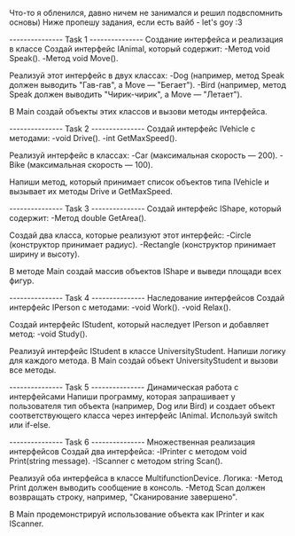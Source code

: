 Что-то я обленился, давно ничем не занимался и решил подвспомнить основы) Ниже пропешу задания, если есть вайб - let's goy :3


  --------------- Task 1 ---------------
Создание интерфейса и реализация в классе
Создай интерфейс IAnimal, который содержит:
  -Метод void Speak().
  -Метод void Move().
  
Реализуй этот интерфейс в двух классах:
 -Dog (например, метод Speak должен выводить "Гав-гав", а Move — "Бегает").
 -Bird (например, метод Speak должен выводить "Чирик-чирик", а Move — "Летает").

В Main создай объекты этих классов и вызови методы интерфейса.

--------------- Task 2 ---------------
Создай интерфейс IVehicle с методами:
 -void Drive().
 -int GetMaxSpeed().
 
Реализуй интерфейс в классах:
 -Car (максимальная скорость — 200).
 -Bike (максимальная скорость — 100).
 
Напиши метод, который принимает список объектов типа IVehicle и вызывает их методы Drive и GetMaxSpeed.

--------------- Task 3 ---------------
Создай интерфейс IShape, который содержит:
 -Метод double GetArea().
 
Создай два класса, которые реализуют этот интерфейс:
 -Circle (конструктор принимает радиус).
 -Rectangle (конструктор принимает ширину и высоту).
 
В методе Main создай массив объектов IShape и выведи площади всех фигур.

--------------- Task 4 ---------------
Наследование интерфейсов
Создай интерфейс IPerson с методами:
 -void Work().
 -void Relax().
 
Создай интерфейс IStudent, который наследует IPerson и добавляет метод:
 -void Study().
 
Реализуй интерфейс IStudent в классе UniversityStudent. Напиши логику для каждого метода. В Main создай объект UniversityStudent и вызови все методы.

--------------- Task 5 ---------------
Динамическая работа с интерфейсами
Напиши программу, которая запрашивает у пользователя тип объекта (например, Dog или Bird) и создает объект соответствующего класса через интерфейс IAnimal. Используй switch или if-else.

--------------- Task 6 ---------------
Множественная реализация интерфейсов
Создай два интерфейса:
 -IPrinter с методом void Print(string message).
 -IScanner с методом string Scan().
 
Реализуй оба интерфейса в классе MultifunctionDevice. Логика:
 -Метод Print должен выводить сообщение в консоль.
 -Метод Scan должен возвращать строку, например, "Сканирование завершено".
 
В Main продемонстрируй использование объекта как IPrinter и как IScanner.


